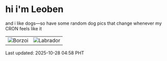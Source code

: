 # hi i'm Leoben

and i like dogs—so have some random dog pics that change whenever my CRON feels like it

|  |  |
|--------|----------|
| ![Borzoi](https://random-dog-vercel.vercel.app/api/random-borzoi?v=1761598735) | ![Labrador](https://random-dog-vercel.vercel.app/api/random-labrador?v=1761598735) |

Last updated: 2025-10-28 04:58 PHT
